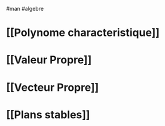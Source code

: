 #man #algebre 
# [[Polynome characteristique]] 
# [[Valeur Propre]]
# [[Vecteur Propre]]
# [[Plans stables]]
